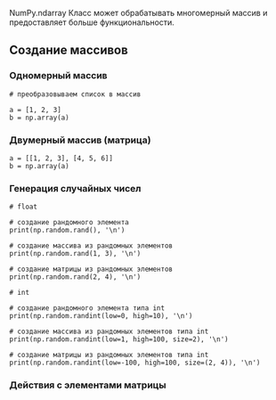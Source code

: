 
NumPy.ndarray Класс может обрабатывать многомерный массив и предоставляет больше функциональности.

## Создание массивов

### Одномерный массив

```
# преобразовываем список в массив

a = [1, 2, 3]
b = np.array(a)
```

### Двумерный массив (матрица)

```
a = [[1, 2, 3], [4, 5, 6]]
b = np.array(a)
```

### Генерация случайных чисел

```
# float

# создание рандомного элемента
print(np.random.rand(), '\n')  

# создание массива из рандомных элементов
print(np.random.rand(1, 3), '\n')

# создание матрицы из рандомных элементов
print(np.random.rand(2, 4), '\n')
```

```
# int

# создание рандомного элемента типа int
print(np.random.randint(low=0, high=10), '\n')

# создание массива из рандомных элементов типа int
print(np.random.randint(low=1, high=100, size=2), '\n')

# создание матрицы из рандомных элементов типа int
print(np.random.randint(low=-100, high=100, size=(2, 4)), '\n')
```

### Действия с элементами матрицы